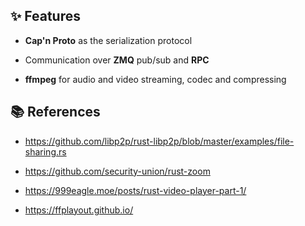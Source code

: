 

## ✨ Features

* **Cap'n Proto** as the serialization protocol

* Communication over **ZMQ** pub/sub and **RPC** 
 
* **ffmpeg** for audio and video streaming, codec and compressing

## 📚 References

* https://github.com/libp2p/rust-libp2p/blob/master/examples/file-sharing.rs

* https://github.com/security-union/rust-zoom

* https://999eagle.moe/posts/rust-video-player-part-1/

* https://ffplayout.github.io/

